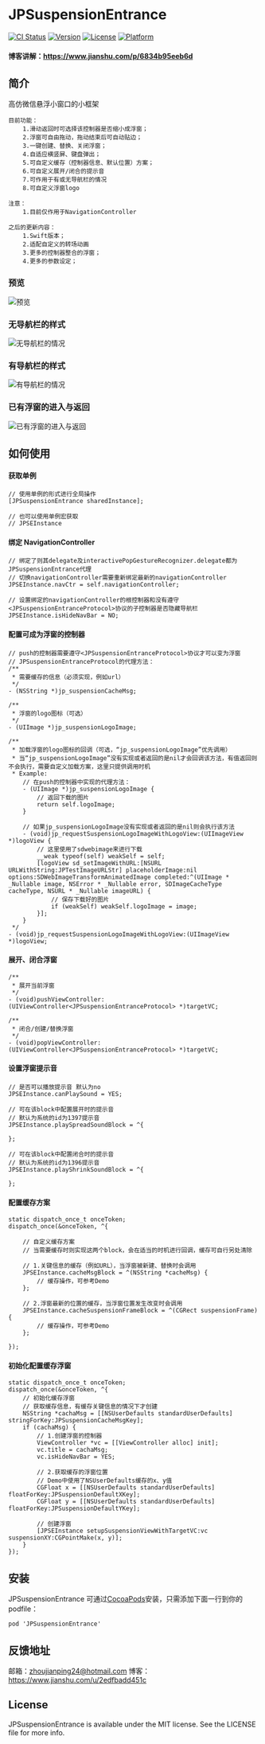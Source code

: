 # JPSuspensionEntrance

[![CI Status](https://img.shields.io/travis/Rogue24/JPSuspensionEntrance.svg?style=flat)](https://travis-ci.org/Rogue24/JPSuspensionEntrance)
[![Version](https://img.shields.io/cocoapods/v/JPSuspensionEntrance.svg?style=flat)](https://cocoapods.org/pods/JPSuspensionEntrance)
[![License](https://img.shields.io/cocoapods/l/JPSuspensionEntrance.svg?style=flat)](https://cocoapods.org/pods/JPSuspensionEntrance)
[![Platform](https://img.shields.io/cocoapods/p/JPSuspensionEntrance.svg?style=flat)](https://cocoapods.org/pods/JPSuspensionEntrance)

#### 博客讲解：https://www.jianshu.com/p/6834b95eeb6d

## 简介

高仿微信悬浮小窗口的小框架

    目前功能：
        1.滑动返回时可选择该控制器是否缩小成浮窗；
        2.浮窗可自由拖动，拖动结束后可自动贴边；
        3.一键创建、替换、关闭浮窗；
        4.自适应横竖屏、键盘弹出；
        5.可自定义缓存（控制器信息、默认位置）方案；
        6.可自定义展开/闭合的提示音
        7.可作用于有或无导航栏的情况
        8.可自定义浮窗logo

    注意：
        1.目前仅作用于NavigationController

    之后的更新内容：
        1.Swift版本；
        2.适配自定义的转场动画
        3.更多的控制器整合的浮窗；
        4.更多的参数设定；
      
### 预览
![预览](https://github.com/Rogue24/JPSuspensionEntrance/raw/master/Cover/QQ20180615-233849.gif)

### 无导航栏的样式
![无导航栏的情况](https://github.com/Rogue24/JPSuspensionEntrance/raw/master/Cover/QQ20180615-174626-HD.gif)

### 有导航栏的样式
![有导航栏的情况](https://github.com/Rogue24/JPSuspensionEntrance/raw/master/Cover/QQ20180615-174820-HD.gif)

### 已有浮窗的进入与返回
![已有浮窗的进入与返回](https://github.com/Rogue24/JPSuspensionEntrance/raw/master/Cover/QQ20180615-175232-HD.gif)

## 如何使用

#### 获取单例
```obj
// 使用单例的形式进行全局操作
[JPSuspensionEntrance sharedInstance]; 

// 也可以使用单例宏获取
// JPSEInstance
```
#### 绑定 NavigationController
```obj
// 绑定了则其delegate及interactivePopGestureRecognizer.delegate都为JPSuspensionEntrance代理
// 切换navigationController需要重新绑定最新的navigationController
JPSEInstance.navCtr = self.navigationController;

// 设置绑定的navigationController的根控制器和没有遵守<JPSuspensionEntranceProtocol>协议的子控制器是否隐藏导航栏
JPSEInstance.isHideNavBar = NO;
```
#### 配置可成为浮窗的控制器
```obj
// push的控制器需要遵守<JPSuspensionEntranceProtocol>协议才可以变为浮窗
// JPSuspensionEntranceProtocol的代理方法：
/**
 * 需要缓存的信息（必须实现，例如url）
 */
- (NSString *)jp_suspensionCacheMsg;

/**
 * 浮窗的logo图标（可选）
 */
- (UIImage *)jp_suspensionLogoImage;

/**
 * 加载浮窗的logo图标的回调（可选，“jp_suspensionLogoImage”优先调用）
 * 当“jp_suspensionLogoImage”没有实现或者返回的是nil才会回调该方法，有值返回则不会执行，需要自定义加载方案，这里只提供调用时机
 * Example:
    // 在push的控制器中实现的代理方法：
    - (UIImage *)jp_suspensionLogoImage {
        // 返回下载的图片
        return self.logoImage;
    }
    
    // 如果jp_suspensionLogoImage没有实现或者返回的是nil则会执行该方法
    - (void)jp_requestSuspensionLogoImageWithLogoView:(UIImageView *)logoView {
        // 这里使用了sdwebimage来进行下载
        __weak typeof(self) weakSelf = self;
        [logoView sd_setImageWithURL:[NSURL URLWithString:JPTestImageURLStr] placeholderImage:nil options:SDWebImageTransformAnimatedImage completed:^(UIImage * _Nullable image, NSError * _Nullable error, SDImageCacheType cacheType, NSURL * _Nullable imageURL) {
            // 保存下载好的图片
            if (weakSelf) weakSelf.logoImage = image;
        }];
    }
 */
- (void)jp_requestSuspensionLogoImageWithLogoView:(UIImageView *)logoView;
```

#### 展开、闭合浮窗
```obj
/**
 * 展开当前浮窗
 */
- (void)pushViewController:(UIViewController<JPSuspensionEntranceProtocol> *)targetVC;

/**
 * 闭合/创建/替换浮窗
 */
- (void)popViewController:(UIViewController<JPSuspensionEntranceProtocol> *)targetVC;
```

#### 设置浮窗提示音
```obj
// 是否可以播放提示音 默认为no
JPSEInstance.canPlaySound = YES;

// 可在该block中配置展开时的提示音
// 默认为系统的id为1397提示音
JPSEInstance.playSpreadSoundBlock = ^{

};

// 可在该block中配置闭合时的提示音
// 默认为系统的id为1396提示音
JPSEInstance.playShrinkSoundBlock = ^{

};
```

#### 配置缓存方案
```obj
static dispatch_once_t onceToken;
dispatch_once(&onceToken, ^{

    // 自定义缓存方案
    // 当需要缓存时则实现这两个block，会在适当的时机进行回调，缓存可自行另处清除

    // 1.关键信息的缓存（例如URL），当浮窗被新建、替换时会调用
    JPSEInstance.cacheMsgBlock = ^(NSString *cacheMsg) {
        // 缓存操作，可参考Demo
    };

    // 2.浮窗最新的位置的缓存，当浮窗位置发生改变时会调用
    JPSEInstance.cacheSuspensionFrameBlock = ^(CGRect suspensionFrame) {
        // 缓存操作，可参考Demo
    };

});
```

#### 初始化配置缓存浮窗
```obj
static dispatch_once_t onceToken;
dispatch_once(&onceToken, ^{
    // 初始化缓存浮窗
    // 获取缓存信息，有缓存关键信息的情况下才创建
    NSString *cachaMsg = [[NSUserDefaults standardUserDefaults] stringForKey:JPSuspensionCacheMsgKey];
    if (cachaMsg) {
        // 1.创建浮窗的控制器
        ViewController *vc = [[ViewController alloc] init];
        vc.title = cachaMsg;
        vc.isHideNavBar = YES;
        
        // 2.获取缓存的浮窗位置
        // Demo中使用了NSUserDefaults缓存的x、y值
        CGFloat x = [[NSUserDefaults standardUserDefaults] floatForKey:JPSuspensionDefaultXKey];
        CGFloat y = [[NSUserDefaults standardUserDefaults] floatForKey:JPSuspensionDefaultYKey];

        // 创建浮窗
        [JPSEInstance setupSuspensionViewWithTargetVC:vc suspensionXY:CGPointMake(x, y)];
    }
});
```

## 安装

JPSuspensionEntrance 可通过[CocoaPods](http://cocoapods.org)安装，只需添加下面一行到你的podfile：

```obj
pod 'JPSuspensionEntrance'
```

## 反馈地址

邮箱：zhoujianping24@hotmail.com
博客：https://www.jianshu.com/u/2edfbadd451c

## License

JPSuspensionEntrance is available under the MIT license. See the LICENSE file for more info.
